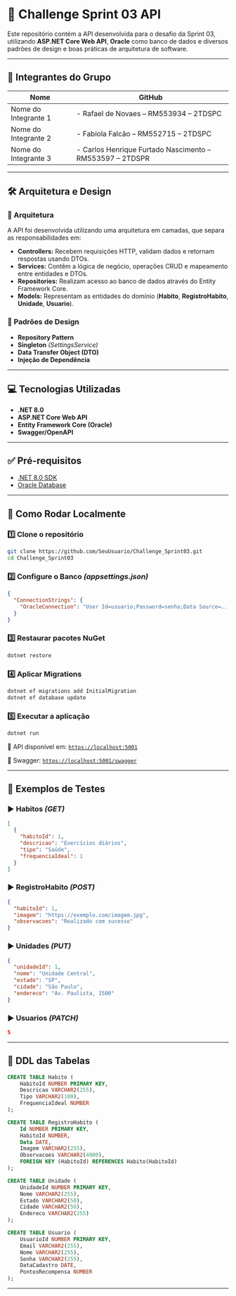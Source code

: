 # 🚀 Challenge Sprint 03 API

Este repositório contém a API desenvolvida para o desafio da Sprint 03, utilizando **ASP.NET Core Web API**, **Oracle** como banco de dados e diversos padrões de design e boas práticas de arquitetura de software.

---

## 👥 Integrantes do Grupo

| Nome | GitHub |
|------|--------|
| Nome do Integrante 1 | - Rafael de Novaes – RM553934 – 2TDSPC
| Nome do Integrante 2 | - Fabiola Falcão – RM552715 – 2TDSPC
| Nome do Integrante 3 | - Carlos Henrique Furtado Nascimento – RM553597 – 2TDSPR


---

## 🛠️ Arquitetura e Design

### 🔗 Arquitetura

A API foi desenvolvida utilizando uma arquitetura em camadas, que separa as responsabilidades em:

- **Controllers:** Recebem requisições HTTP, validam dados e retornam respostas usando DTOs.
- **Services:** Contêm a lógica de negócio, operações CRUD e mapeamento entre entidades e DTOs.
- **Repositories:** Realizam acesso ao banco de dados através do Entity Framework Core.
- **Models:** Representam as entidades do domínio (**Habito**, **RegistroHabito**, **Unidade**, **Usuario**).

### 📐 Padrões de Design

- **Repository Pattern**
- **Singleton** *(SettingsService)*
- **Data Transfer Object (DTO)**
- **Injeção de Dependência**

---

## 💻 Tecnologias Utilizadas

- **.NET 8.0**
- **ASP.NET Core Web API**
- **Entity Framework Core (Oracle)**
- **Swagger/OpenAPI**

---

## ✅ Pré-requisitos

- [.NET 8.0 SDK](https://dotnet.microsoft.com/download/dotnet/8.0)
- [Oracle Database](https://www.oracle.com/database/)

---

## 🚦 Como Rodar Localmente

### 1️⃣ Clone o repositório

```bash
git clone https://github.com/SeuUsuario/Challenge_Sprint03.git
cd Challenge_Sprint03
```

### 2️⃣ Configure o Banco *(appsettings.json)*

```json
{
  "ConnectionStrings": {
    "OracleConnection": "User Id=usuario;Password=senha;Data Source=..."
  }
}
```

### 3️⃣ Restaurar pacotes NuGet

```bash
dotnet restore
```

### 4️⃣ Aplicar Migrations

```bash
dotnet ef migrations add InitialMigration
dotnet ef database update
```

### 5️⃣ Executar a aplicação

```bash
dotnet run
```

🔗 API disponível em: [`https://localhost:5001`](https://localhost:5001)

📘 Swagger: [`https://localhost:5001/swagger`](https://localhost:5001/swagger)

---

## 📌 Exemplos de Testes

### ▶️ Habitos *(GET)*

```json
[
  {
    "habitoId": 1,
    "descricao": "Exercícios diários",
    "tipo": "Saúde",
    "frequenciaIdeal": 1
  }
]
```

### ▶️ RegistroHabito *(POST)*

```json
{
  "habitoId": 1,
  "imagem": "https://exemplo.com/imagem.jpg",
  "observacoes": "Realizado com sucesso"
}
```

### ▶️ Unidades *(PUT)*

```json
{
  "unidadeId": 1,
  "nome": "Unidade Central",
  "estado": "SP",
  "cidade": "São Paulo",
  "endereco": "Av. Paulista, 1500"
}
```

### ▶️ Usuarios *(PATCH)*

```json
5
```

---

## 📁 DDL das Tabelas

```sql
CREATE TABLE Habito (
    HabitoId NUMBER PRIMARY KEY,
    Descricao VARCHAR2(255),
    Tipo VARCHAR2(100),
    FrequenciaIdeal NUMBER
);

CREATE TABLE RegistroHabito (
    Id NUMBER PRIMARY KEY,
    HabitoId NUMBER,
    Data DATE,
    Imagem VARCHAR2(255),
    Observacoes VARCHAR2(4000),
    FOREIGN KEY (HabitoId) REFERENCES Habito(HabitoId)
);

CREATE TABLE Unidade (
    UnidadeId NUMBER PRIMARY KEY,
    Nome VARCHAR2(255),
    Estado VARCHAR2(50),
    Cidade VARCHAR2(50),
    Endereco VARCHAR2(255)
);

CREATE TABLE Usuario (
    UsuarioId NUMBER PRIMARY KEY,
    Email VARCHAR2(255),
    Nome VARCHAR2(255),
    Senha VARCHAR2(255),
    DataCadastro DATE,
    PontosRecompensa NUMBER
);
```

---


